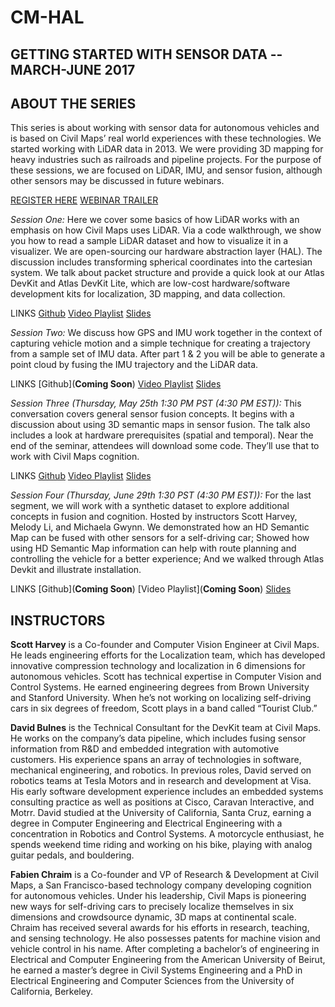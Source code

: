 # CM-HAL

## GETTING STARTED WITH SENSOR DATA -- MARCH-JUNE 2017
## ABOUT THE SERIES

This series is about working with sensor data for autonomous vehicles and is based on Civil Maps’ real world experiences with these technologies. We started working with LiDAR data in 2013. We were providing 3D mapping for heavy industries such as railroads and pipeline projects. For the purpose of these sessions, we are focused on LiDAR, IMU, and sensor fusion, although other sensors may be discussed in future webinars. 

[REGISTER HERE](http://civilmapswebinar.pagedemo.co/)
[WEBINAR TRAILER](https://www.youtube.com/watch?v=UNd-EVkechc)

*Session One:*  Here we cover some basics of how LiDAR works with an emphasis on how Civil Maps uses LiDAR. Via a code walkthrough, we show you how to read a sample LiDAR dataset and how to visualize it in a visualizer. We are open-sourcing our hardware abstraction layer (HAL). The discussion includes transforming spherical coordinates into the cartesian system. We talk about packet structure and provide a quick look at our Atlas DevKit and Atlas DevKit Lite, which are low-cost hardware/software development kits for localization, 3D mapping, and data collection. 

LINKS 
[Github](https://github.com/civilmaps/cm-hal)
[Video Playlist](https://www.youtube.com/playlist?list=PLOafHcC21SxB2aVWjAQ49mK6jWYBiO_G_)
[Slides](https://www.slideshare.net/Civilmaps/webinar-1-lidar-basics)

*Session Two:* We discuss how GPS and IMU work together in the context of capturing vehicle motion and a simple technique for creating a trajectory from a sample set of IMU data. After part 1 & 2 you will be able to generate a point cloud by fusing the IMU trajectory and the LiDAR data.

LINKS 
[Github](**Coming Soon**)
[Video Playlist](https://www.youtube.com/playlist?list=PLOafHcC21SxBcup78ZfsHowsVFfHLP-tf)
[Slides](https://www.slideshare.net/Civilmaps/webinar-2-imu-gps)

*Session Three (Thursday, May 25th 1:30 PM PST (4:30 PM EST)):* This conversation covers general sensor fusion concepts. It begins with a discussion about using 3D semantic maps in sensor fusion. The talk also includes a look at hardware prerequisites (spatial and temporal). Near the end of the seminar, attendees will download some code. They’ll use that to work with Civil Maps cognition. 

LINKS
[Github](https://github.com/civilmaps/cm-hal/tree/master/scripts/webinar3)
[Video Playlist](https://www.youtube.com/watch?v=kpJIJ1OBwas&list=PLOafHcC21SxDXuC4tIKGsAgCdQ03aj0RO)
[Slides](https://www.slideshare.net/Civilmaps/webinar-3-sensor-fusion)

*Session Four (Thursday, June 29th 1:30 PST (4:30 PM EST)):* For the last segment, we will work with a synthetic dataset to explore additional concepts in fusion and cognition. Hosted by instructors Scott Harvey, Melody Li, and Michaela Gwynn. We demonstrated how an HD Semantic Map can be fused with other sensors for a self-driving car; Showed how using HD Semantic Map information can help with route planning and controlling the vehicle for a better experience; And we walked through Atlas Devkit and illustrate installation.

LINKS
[Github](**Coming Soon**)
[Video Playlist](**Coming Soon**)
[Slides](https://www.slideshare.net/Civilmaps/webinar-4-sensor-fusion-part-2)


## INSTRUCTORS

**Scott Harvey** is a Co-founder and Computer Vision Engineer at Civil Maps. He leads engineering efforts for the Localization team, which has developed innovative compression technology and localization in 6 dimensions for autonomous vehicles. Scott has technical expertise in Computer Vision and Control Systems. He earned engineering degrees from Brown University and Stanford University. When he’s not working on localizing self-driving cars in six degrees of freedom, Scott plays in a band called “Tourist Club.”           

**David Bulnes** is the Technical Consultant for the DevKit team at Civil Maps. He works on the company’s data pipeline, which includes fusing sensor information from R&D and embedded integration with automotive customers. His experience spans an array of technologies in software, mechanical engineering, and robotics. In previous roles, David served on robotics teams at Tesla Motors and in research and development at Visa. His early software development experience includes an embedded systems consulting practice as well as positions at Cisco, Caravan Interactive, and Motrr. David studied at the University of California, Santa Cruz, earning a degree in Computer Engineering and Electrical Engineering with a concentration in Robotics and Control Systems.  A motorcycle enthusiast, he spends weekend time riding and working on his bike, playing with analog guitar pedals, and bouldering.

**Fabien Chraim** is a Co-founder and VP of Research & Development at Civil Maps, a San Francisco-based technology company developing cognition for autonomous vehicles. Under his leadership, Civil Maps is pioneering new ways for self-driving cars to precisely localize themselves in six dimensions and crowdsource dynamic, 3D maps at continental scale. Chraim has received several awards for his efforts in research, teaching, and sensing technology. He also possesses patents for machine vision and vehicle control in his name. After completing a bachelor’s of engineering in Electrical and Computer Engineering from the American University of Beirut, he earned a master’s degree in Civil Systems Engineering and a PhD in Electrical Engineering and Computer Sciences from the University of California, Berkeley.
